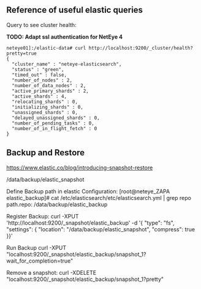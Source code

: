 ## Reference of useful elastic queries

Query to see cluster health:

**TODO: Adapt ssl authentication for NetEye 4**

```
neteye01]:/elastic-data# curl http://localhost:9200/_cluster/health?pretty=true
{
  "cluster_name" : "neteye-elasticsearch",
  "status" : "green",
  "timed_out" : false,
  "number_of_nodes" : 2,
  "number_of_data_nodes" : 2,
  "active_primary_shards" : 2,
  "active_shards" : 4,
  "relocating_shards" : 0,
  "initializing_shards" : 0,
  "unassigned_shards" : 0,
  "delayed_unassigned_shards" : 0,
  "number_of_pending_tasks" : 0,
  "number_of_in_flight_fetch" : 0
}
```

## Backup and Restore

https://www.elastic.co/blog/introducing-snapshot-restore

/data/backup/elastic_snapshot

Define Backup path in elastic Configuration:
[root@neteye_ZAPA elastic_backup]# cat /etc/elasticsearch/etc/elasticsearch.yml | grep repo
path.repo: /data/backup/elastic_backup

Register Backup:
curl -XPUT 'http://localhost:9200/_snapshot/elastic_backup' -d '{  "type": "fs",  "settings": {    "location": "/data/backup/elastic_snapshot",    "compress": true  }}'

Run Backup
curl -XPUT "localhost:9200/_snapshot/elastic_backup/snapshot_1?wait_for_completion=true"

Remove a snapshot:
curl -XDELETE "localhost:9200/_snapshot/elastic_backup/snapshot_1?pretty"
